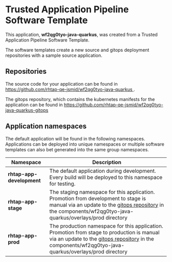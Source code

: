 # Trusted Application Pipeline Software Template

This application, **wf2qg0tyo-java-quarkus**, was created from a Trusted Application Pipeline Software Template.

The software templates create a new source and gitops deployment repositories with a sample source application. 

## Repositories

The source code for your application can be found in [https://github.com/rhtap-qe-jsmid/wf2qg0tyo-java-quarkus ](https://github.com/rhtap-qe-jsmid/wf2qg0tyo-java-quarkus ).
 
The gitops repository, which contains the kubernetes manifests for the application can be found in 
[https://github.com/rhtap-qe-jsmid/wf2qg0tyo-java-quarkus-gitops ](https://github.com/rhtap-qe-jsmid/wf2qg0tyo-java-quarkus-gitops ) 

## Application namespaces 

The default application will be found in the following namespaces. Applications can be deployed into unique namespaces or multiple software templates can also bet generated into the same group namespaces.  

|  Namespace   |  Description   |  
| -------- | -------- |   
| **rhtap-app-development** | The default application during development. Every build will be deployed to this namespace for testing. | 
| **rhtap-app-stage** | The staging namespace for this application. Promotion from development to stage is manual via an update to the [gitops repository](https://github.com/rhtap-qe-jsmid/wf2qg0tyo-java-quarkus-gitops ) in the components/wf2qg0tyo-java-quarkus/overlays/prod directory |  
| **rhtap-app-prod** | The production namespace for this application. Promotion from stage to production is manual via an update to the [gitops repository](https://github.com/rhtap-qe-jsmid/wf2qg0tyo-java-quarkus-gitops ) in the components/wf2qg0tyo-java-quarkus/overlays/prod directory | 